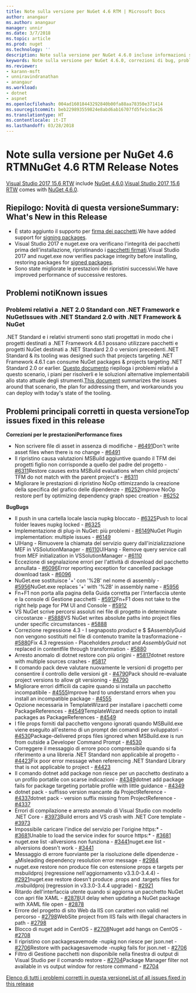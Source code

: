 ```yaml
---
title: Note sulla versione per NuGet 4.6 RTM | Microsoft Docs
author: anangaur
ms.author: anangaur
manager: unnir
ms.date: 3/7/2018
ms.topic: article
ms.prod: nuget
ms.technology: ''
description: Note sulla versione per NuGet 4.6.0 incluse informazioni su problemi noti, correzioni di bug e DCR.
keywords: Note sulla versione per NuGet 4.6.0, correzioni di bug, problemi noti, funzionalità aggiunte, DCR
ms.reviewer:
- karann-msft
- unniravindranathan
- anangaur
ms.workload:
- dotnet
- aspnet
ms.openlocfilehash: 004ad16018443292840b00fa88aa78350e371414
ms.sourcegitcommit: beb229893559824e8abd6ab16707fd5fe1c6ac26
ms.translationtype: HT
ms.contentlocale: it-IT
ms.lasthandoff: 03/28/2018
---
```

# <a name="nuget-46-rtm-release-notes"></a><span data-ttu-id="00155-104">Note sulla versione per NuGet 4.6 RTM</span><span class="sxs-lookup"><span data-stu-id="00155-104">NuGet 4.6 RTM Release Notes</span></span>

<span data-ttu-id="00155-105">[Visual Studio 2017 15.6 RTW](https://www.visualstudio.com/news/releasenotes/vs2017-relnotes) include [NuGet 4.6.0](https://dist.nuget.org/win-x86-commandline/v4.6.0/nuget.exe).</span><span class="sxs-lookup"><span data-stu-id="00155-105">[Visual Studio 2017 15.6 RTW](https://www.visualstudio.com/news/releasenotes/vs2017-relnotes) comes with [NuGet 4.6.0](https://dist.nuget.org/win-x86-commandline/v4.6.0/nuget.exe).</span></span>

## <a name="summary-whats-new-in-this-release"></a><span data-ttu-id="00155-106">Riepilogo: Novità di questa versione</span><span class="sxs-lookup"><span data-stu-id="00155-106">Summary: What's New in this Release</span></span>
* <span data-ttu-id="00155-107">È stato aggiunto il supporto per [firma dei pacchetti](https://docs.microsoft.com/en-us/nuget/create-packages/sign-a-package).</span><span class="sxs-lookup"><span data-stu-id="00155-107">We have added support for [signing packages](https://docs.microsoft.com/en-us/nuget/create-packages/sign-a-package).</span></span>  
* <span data-ttu-id="00155-108">Visual Studio 2017 e nuget.exe ora verificano l'integrità dei pacchetti prima dell'installazione, ripristinando i [pacchetti firmati](https://docs.microsoft.com/en-us/nuget/reference/signed-packages-reference).</span><span class="sxs-lookup"><span data-stu-id="00155-108">Visual Studio 2017 and nuget.exe now verifies package integrity before installing, restoring packages for [signed packages](https://docs.microsoft.com/en-us/nuget/reference/signed-packages-reference).</span></span>
* <span data-ttu-id="00155-109">Sono state migliorate le prestazioni dei ripristini successivi.</span><span class="sxs-lookup"><span data-stu-id="00155-109">We have improved performance of successive restores.</span></span>

## <a name="known-issues"></a><span data-ttu-id="00155-110">Problemi noti</span><span class="sxs-lookup"><span data-stu-id="00155-110">Known issues</span></span>
### <a name="issues-with-net-standard-20-with-net-framework--nuget"></a><span data-ttu-id="00155-111">Problemi relativi a .NET 2.0 Standard con .NET Framework e NuGet</span><span class="sxs-lookup"><span data-stu-id="00155-111">Issues with .NET Standard 2.0 with .NET Framework & NuGet</span></span> 

<span data-ttu-id="00155-112">.NET Standard e i relativi strumenti sono stati progettati in modo che i progetti destinati a .NET Framework 4.6.1 possano utilizzare pacchetti e progetti NuGet destinati a .NET Standard 2.0 o versioni precedenti.</span><span class="sxs-lookup"><span data-stu-id="00155-112">.NET Standard & its tooling was designed such that projects targeting .NET Framework 4.6.1 can consume NuGet packages & projects targeting .NET Standard 2.0 or earlier.</span></span> <span data-ttu-id="00155-113">[Questo documento](https://github.com/dotnet/standard/issues/481) riepiloga i problemi relativi a questo scenario, i piani per risolverli e le soluzioni alternative implementabili allo stato attuale degli strumenti.</span><span class="sxs-lookup"><span data-stu-id="00155-113">[This document](https://github.com/dotnet/standard/issues/481) summarizes the issues around that scenario, the plan for addressing them, and workarounds you can deploy with today's state of the tooling.</span></span>

## <a name="top-issues-fixed-in-this-release"></a><span data-ttu-id="00155-114">Problemi principali corretti in questa versione</span><span class="sxs-lookup"><span data-stu-id="00155-114">Top issues fixed in this release</span></span>

<span data-ttu-id="00155-115">**Correzioni per le prestazioni**</span><span class="sxs-lookup"><span data-stu-id="00155-115">**Performance fixes**</span></span>
* <span data-ttu-id="00155-116">Non scrivere file di asset in assenza di modifiche - [#6491](https://github.com/NuGet/Home/issues/6491)</span><span class="sxs-lookup"><span data-stu-id="00155-116">Don't write asset files when there is no change - [#6491](https://github.com/NuGet/Home/issues/6491)</span></span>
* <span data-ttu-id="00155-117">Il ripristino causa valutazioni MSBuild aggiuntive quando il TFM dei progetti figlio non corrisponde a quello del padre del progetto - [#6311](https://github.com/NuGet/Home/issues/6311)</span><span class="sxs-lookup"><span data-stu-id="00155-117">Restore causes extra MSBuild evaluations when child projects' TFM do not match with the parent project's - [#6311](https://github.com/NuGet/Home/issues/6311)</span></span>
* <span data-ttu-id="00155-118">Migliorare le prestazioni di ripristino NoOp ottimizzando la creazione della specifica del grafico delle dipendenze - [#6252](https://github.com/NuGet/Home/issues/6252)</span><span class="sxs-lookup"><span data-stu-id="00155-118">Improve NoOp restore perf by optimizing dependency graph spec creation - [#6252](https://github.com/NuGet/Home/issues/6252)</span></span>

<span data-ttu-id="00155-119">**Bug**</span><span class="sxs-lookup"><span data-stu-id="00155-119">**Bugs**</span></span>
* <span data-ttu-id="00155-120">Il push in una cartella locale lascia nupkg bloccato - [#6325](https://github.com/NuGet/Home/issues/6325)</span><span class="sxs-lookup"><span data-stu-id="00155-120">Push to local folder leaves nupkg locked - [#6325](https://github.com/NuGet/Home/issues/6325)</span></span>
* <span data-ttu-id="00155-121">Implementazione di plug-in NuGet: più problemi - [#6149](https://github.com/NuGet/Home/issues/6149)</span><span class="sxs-lookup"><span data-stu-id="00155-121">NuGet Plugin implementation:  multiple issues - [#6149](https://github.com/NuGet/Home/issues/6149)</span></span>
* <span data-ttu-id="00155-122">UIHang - Rimuovere la chiamata del servizio query dall'inizializzazione MEF in VSSolutionManager - [#6110](https://github.com/NuGet/Home/issues/6110)</span><span class="sxs-lookup"><span data-stu-id="00155-122">UIHang - Remove query service call from MEF initialization in VSSolutionManager - [#6110](https://github.com/NuGet/Home/issues/6110)</span></span>
* <span data-ttu-id="00155-123">Eccezione di segnalazione errori per l'attività di download del pacchetto annullata - [#6096](https://github.com/NuGet/Home/issues/6096)</span><span class="sxs-lookup"><span data-stu-id="00155-123">Error reporting exception for cancelled package download task - [#6096](https://github.com/NuGet/Home/issues/6096)</span></span>
* <span data-ttu-id="00155-124">NuGet.exe sostituisce '+' con '%2B' nel nome di assembly - [#5956](https://github.com/NuGet/Home/issues/5956)</span><span class="sxs-lookup"><span data-stu-id="00155-124">NuGet.exe replaces '+' with '%2B' in assembly name - [#5956](https://github.com/NuGet/Home/issues/5956)</span></span>
* <span data-ttu-id="00155-125">Fn+F1 non porta alla pagina della Guida corretta per l'interfaccia utente e la console di Gestione pacchetti - [#5912](https://github.com/NuGet/Home/issues/5912)</span><span class="sxs-lookup"><span data-stu-id="00155-125">Fn+F1 does not take to the right help page for PM UI and Console - [#5912](https://github.com/NuGet/Home/issues/5912)</span></span>
* <span data-ttu-id="00155-126">VS NuGet scrive percorsi assoluti nei file di progetto in determinate circostanze - [#5888](https://github.com/NuGet/Home/issues/5888)</span><span class="sxs-lookup"><span data-stu-id="00155-126">VS NuGet writes absolute paths into project files under specific circumstances - [#5888](https://github.com/NuGet/Home/issues/5888)</span></span>
* <span data-ttu-id="00155-127">Correzione regressione 4.3 - I segnaposto $product$ e $ $AssemblyGuid non vengono sostituiti nel file di contenuto tramite la trasformazione - [#5880](https://github.com/NuGet/Home/issues/5880)</span><span class="sxs-lookup"><span data-stu-id="00155-127">Fix 4.3 regression - Placeholders $product$ and $AssemblyGuid$ not replaced in contentfile through transformation - [#5880](https://github.com/NuGet/Home/issues/5880)</span></span>
* <span data-ttu-id="00155-128">Arresto anomalo di dotnet restore con più origini - [#5817](https://github.com/NuGet/Home/issues/5817)</span><span class="sxs-lookup"><span data-stu-id="00155-128">dotnet restore with multiple sources crashes - [#5817](https://github.com/NuGet/Home/issues/5817)</span></span>
* <span data-ttu-id="00155-129">Il comando pack deve valutare nuovamente le versioni di progetto per consentire il controllo delle versioni git - [#4790](https://github.com/NuGet/Home/issues/4790)</span><span class="sxs-lookup"><span data-stu-id="00155-129">Pack should re-evaluate project versions to allow git versioning - [#4790](https://github.com/NuGet/Home/issues/4790)</span></span>
* <span data-ttu-id="00155-130">Migliorare errori difficili da capire quando si installa un pacchetto incompatibile - [#4555](https://github.com/NuGet/Home/issues/4555)</span><span class="sxs-lookup"><span data-stu-id="00155-130">Improve hard to understand errors when you install an incompatible package - [#4555](https://github.com/NuGet/Home/issues/4555)</span></span>
* <span data-ttu-id="00155-131">Opzione necessaria in TemplateWizard per installare i pacchetti come PackageReferences - [#4549](https://github.com/NuGet/Home/issues/4549)</span><span class="sxs-lookup"><span data-stu-id="00155-131">TemplateWizard needs option to install packages as PackageReferences - [#4549](https://github.com/NuGet/Home/issues/4549)</span></span>
* <span data-ttu-id="00155-132">I file props forniti dal pacchetto vengono ignorati quando MSBuild.exe viene eseguito all'esterno di un prompt dei comandi per sviluppatori - [#4530](https://github.com/NuGet/Home/issues/4530)</span><span class="sxs-lookup"><span data-stu-id="00155-132">Package-delivered props files ignored when MSBuild.exe is run from outside a Developer Command Prompt - [#4530](https://github.com/NuGet/Home/issues/4530)</span></span>
* <span data-ttu-id="00155-133">Correggere il messaggio di errore poco comprensibile quando si fa riferimento a una libreria .NET Standard non applicabile al progetto - [#4423](https://github.com/NuGet/Home/issues/4423)</span><span class="sxs-lookup"><span data-stu-id="00155-133">Fix poor error message when referencing .NET Standard Library that is not applicable to project - [#4423](https://github.com/NuGet/Home/issues/4423)</span></span>
* <span data-ttu-id="00155-134">Il comando dotnet add package non riesce per un pacchetto destinato a un profilo portatile con scarse indicazioni - [#4349](https://github.com/NuGet/Home/issues/4349)</span><span class="sxs-lookup"><span data-stu-id="00155-134">dotnet add package fails for package targeting portable profile with little guidance - [#4349](https://github.com/NuGet/Home/issues/4349)</span></span>
* <span data-ttu-id="00155-135">dotnet pack - suffisso version mancante da ProjectReference - [#4337](https://github.com/NuGet/Home/issues/4337)</span><span class="sxs-lookup"><span data-stu-id="00155-135">dotnet pack - version suffix missing from ProjectReference - [#4337](https://github.com/NuGet/Home/issues/4337)</span></span>
* <span data-ttu-id="00155-136">Errori di compilazione e arresto anomalo di Visual Studio con modello .NET Core - [#3973](https://github.com/NuGet/Home/issues/3973)</span><span class="sxs-lookup"><span data-stu-id="00155-136">Build errors and VS crash with .NET Core template - [#3973](https://github.com/NuGet/Home/issues/3973)</span></span>
* <span data-ttu-id="00155-137">Impossibile caricare l'indice del servizio per l'origine https:\* - [#3681](https://github.com/NuGet/Home/issues/3681)</span><span class="sxs-lookup"><span data-stu-id="00155-137">Unable to load the service index for source https:\* - [#3681](https://github.com/NuGet/Home/issues/3681)</span></span>
* <span data-ttu-id="00155-138">nuget.exe list -allversions non funziona - [#3441](https://github.com/NuGet/Home/issues/3441)</span><span class="sxs-lookup"><span data-stu-id="00155-138">nuget.exe list -allversions doesn't work - [#3441](https://github.com/NuGet/Home/issues/3441)</span></span>
* <span data-ttu-id="00155-139">Messaggio di errore fuorviante per la risoluzione delle dipendenze - [&#2984;](https://github.com/NuGet/Home/issues/2984)</span><span class="sxs-lookup"><span data-stu-id="00155-139">Misleading dependency resolution error message - [#2984](https://github.com/NuGet/Home/issues/2984)</span></span>
* <span data-ttu-id="00155-140">nuget.exe restore non produce file con estensione props e targets per msbuildproj (regressione nell'aggiornamento v3.3.0-3.4.4) - [#2921](https://github.com/NuGet/Home/issues/2921)</span><span class="sxs-lookup"><span data-stu-id="00155-140">nuget.exe restore doesn't produce .props and .targets files for .msbuildproj (regression in v3.3.0-3.4.4 upgrade) - [#2921](https://github.com/NuGet/Home/issues/2921)</span></span>
* <span data-ttu-id="00155-141">Ritardo dell'interfaccia utente quando si aggiorna un pacchetto NuGet con apri file XAML - [#2878](https://github.com/NuGet/Home/issues/2878)</span><span class="sxs-lookup"><span data-stu-id="00155-141">UI delay when updating a NuGet package with XAML file open - [#2878](https://github.com/NuGet/Home/issues/2878)</span></span>
* <span data-ttu-id="00155-142">Errore del progetto di sito Web da IIS con caratteri non validi nel percorso - [#2798](https://github.com/NuGet/Home/issues/2798)</span><span class="sxs-lookup"><span data-stu-id="00155-142">WebSite project from IIS fails with illegal characters in path - [#2798](https://github.com/NuGet/Home/issues/2798)</span></span>
* <span data-ttu-id="00155-143">Blocco di nuget add in CentOS - [#2708](https://github.com/NuGet/Home/issues/2708)</span><span class="sxs-lookup"><span data-stu-id="00155-143">Nuget add hangs on CentOS - [#2708](https://github.com/NuGet/Home/issues/2708)</span></span>
* <span data-ttu-id="00155-144">Il ripristino con packagesavemode -nupkg non riesce per json.net - [#2706](https://github.com/NuGet/Home/issues/2706)</span><span class="sxs-lookup"><span data-stu-id="00155-144">Restore with packagesavemode -nupkg fails for json.net - [#2706](https://github.com/NuGet/Home/issues/2706)</span></span>
* <span data-ttu-id="00155-145">Filtro di Gestione pacchetti non disponibile nella finestra di output di Visual Studio per il comando restore - [#2704](https://github.com/NuGet/Home/issues/2704)</span><span class="sxs-lookup"><span data-stu-id="00155-145">Package Manager filter not available in vs output window for restore command - [#2704](https://github.com/NuGet/Home/issues/2704)</span></span>


[<span data-ttu-id="00155-146">Elenco di tutti i problemi corretti in questa versione</span><span class="sxs-lookup"><span data-stu-id="00155-146">List of all issues fixed in this release</span></span>](https://github.com/NuGet/Home/issues?q=is%3Aissue+is%3Aclosed+milestone%3A%224.6")
